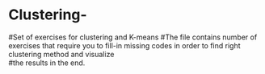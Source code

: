 # Clustering-
#Set of exercises for clustering and K-means 
#The file contains number of exercises that require you to fill-in missing codes in order to find right clustering method and visualize   
#the results in the end. 
